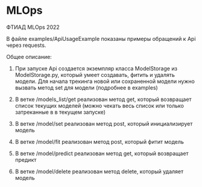 # MLOps
ФТИАД MLOps 2022

В файле examples/ApiUsageExample показаны примеры обращений к Api через requests.

Общее описание:
1. При запуске Api создается экземпляр класса ModelStorage из ModelStorage.py, который умеет создавать, фитить и удалять модели. Для начала трекинга новой или сохраненной модели нужно вызвать метод set для модели (подробнее в examples)

2. В ветке /models_list/get реализован метод get, который возвращает список текущих моделей (можно чекать весь список или только затреканные в в текущем запуске)
3. В ветке /model/set реализован метод post, который инициализирует модель
4. В ветке /model/fit реализован метод post, который фитит модель
5. В ветке /model/predict реализован метод get, который возвращает предикт
6. В ветке /model/delete реализован метод delete, который удаляет модель

